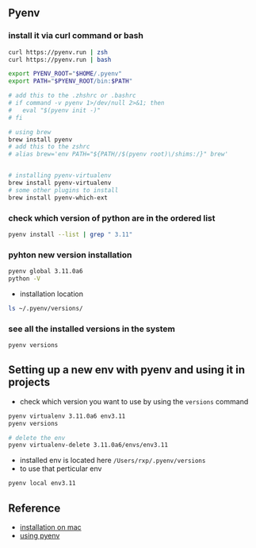 ## Pyenv

###  install it via curl command or bash
```bash
curl https://pyenv.run | zsh
curl https://pyenv.run | bash 

export PYENV_ROOT="$HOME/.pyenv"
export PATH="$PYENV_ROOT/bin:$PATH"

# add this to the .zhshrc or .bashrc 
# if command -v pyenv 1>/dev/null 2>&1; then
#   eval "$(pyenv init -)"
# fi

# using brew
brew install pyenv
# add this to the zshrc 
# alias brew='env PATH="${PATH//$(pyenv root)\/shims:/}" brew'


# installing pyenv-virtualenv
brew install pyenv-virtualenv
# some other plugins to install
brew install pyenv-which-ext

```


### check which version of python are in the ordered list
```bash
pyenv install --list | grep " 3.11"

```

### pyhton new version installation 
```bash
pyenv global 3.11.0a6
python -V
```

- installation location
```bash
ls ~/.pyenv/versions/
```

### see all the installed versions in the system 
```bash
pyenv versions

```

## Setting up a new env with pyenv and using it in projects
- check which version you want to use by using the `versions` command
```bash
pyenv virtualenv 3.11.0a6 env3.11
pyenv versions 

# delete the env
pyenv virtualenv-delete 3.11.0a6/envs/env3.11
```

- installed env is located here `/Users/rxp/.pyenv/versions`
- to use that perticular env 
```bash
pyenv local env3.11
```



## Reference 
- [installation on mac](https://github.com/pyenv/pyenv#homebrew-in-macos)
- [using pyenv](https://realpython.com/intro-to-pyenv/)
